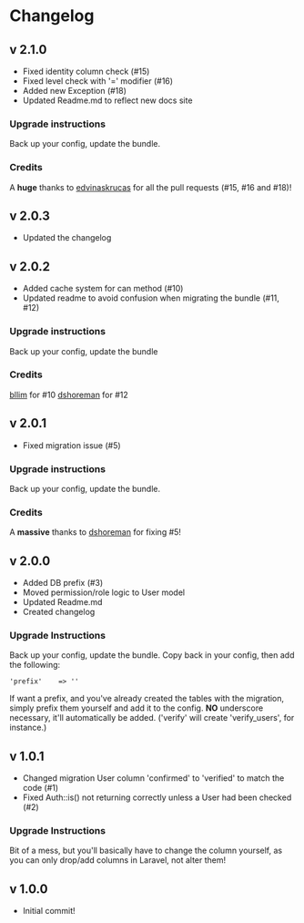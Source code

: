 # Changelog

## v 2.1.0
+ Fixed identity column check (#15)
+ Fixed level check with '=' modifier (#16)
+ Added new Exception (#18)
+ Updated Readme.md to reflect new docs site

### Upgrade instructions
Back up your config, update the bundle.

### Credits
A **huge** thanks to [edvinaskrucas](https://github.com/edvinaskrucas) for all the pull requests (#15, #16 and #18)!

## v 2.0.3
+ Updated the changelog

## v 2.0.2
+ Added cache system for can method (#10)
+ Updated readme to avoid confusion when migrating the bundle (#11, #12)

### Upgrade instructions
Back up your config, update the bundle

### Credits
[bllim](https://github.com/bllim) for #10
[dshoreman](https://github.com/dshoreman) for #12

## v 2.0.1
+ Fixed migration issue (#5)

### Upgrade instructions
Back up your config, update the bundle.

### Credits
A **massive** thanks to [dshoreman](https://github.com/dshoreman) for fixing #5!

## v 2.0.0
+ Added DB prefix (#3)
+ Moved permission/role logic to User model
+ Updated Readme.md
+ Created changelog

### Upgrade Instructions
Back up your config, update the bundle. Copy back in your config, then add the following:

    'prefix'    => ''

If want a prefix, and you've already created the tables with the migration, simply prefix them yourself and add it to the config. **NO** underscore necessary, it'll automatically be added. ('verify' will create 'verify_users', for instance.)

## v 1.0.1
+ Changed migration User column 'confirmed' to 'verified' to match the code (#1)
+ Fixed Auth::is() not returning correctly unless a User had been checked (#2)

### Upgrade Instructions
Bit of a mess, but you'll basically have to change the column yourself, as you can only drop/add columns in Laravel, not alter them!

## v 1.0.0
+ Initial commit!